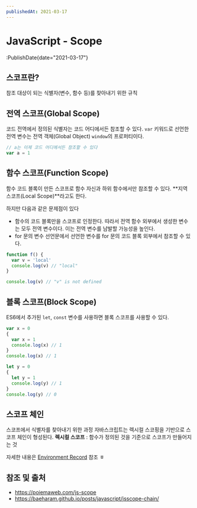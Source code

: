 ```yaml
---
publishedAt: 2021-03-17
---
```


# JavaScript - Scope

:PublishDate{date="2021-03-17"}

## 스코프란?

참조 대상이 되는 식별자(변수, 함수 등)를 찾아내기 위한 규칙

## 전역 스코프(Global Scope)

코드 전역에서 정의된 식별자는 코드 어디에서든 참조할 수 있다.
`var` 키워드로 선언한 전역 변수는 전역 객체(Global Object) `window`의 프로퍼티이다.

```javascript
// a는 이제 코드 어디에서든 참조할 수 있다
var a = 1
```

## 함수 스코프(Function Scope)

함수 코드 블록이 만든 스코프로 함수 자신과 하위 함수에서만 참조할 수 있다.
**지역 스코프(Local Scope)**라고도 한다.

하지만 다음과 같은 문제점이 있다

- 함수의 코드 블록만을 스코프로 인정한다. 따라서 전역 함수 외부에서 생성한 변수는 모두 전역 변수이다. 이는 전역 변수를 남발할 가능성을 높인다.
- for 문의 변수 선언문에서 선언한 변수를 for 문의 코드 블록 외부에서 참조할 수 있다.

```js
function f() {
  var v = 'local'
  console.log(v) // "local"
}

console.log(v) // "v" is not defined
```

## 블록 스코프(Block Scope)

ES6에서 추가된 `let`, `const` 변수를 사용하면 블록 스코프를 사용할 수 있다.

```js
var x = 0
{
  var x = 1
  console.log(x) // 1
}
console.log(x) // 1

let y = 0
{
  let y = 1
  console.log(y) // 1
}
console.log(y) // 0
```

## 스코프 체인

스코프에서 식별자를 찾아내기 위한 과정
자바스크립트는 렉시컬 스코핑을 기반으로 스코프 체인이 형성된다.
**렉시컬 스코프** : 함수가 정의된 것을 기준으로 스코프가 만들어지는 것

자세한 내용은 [Environment Record](/blog/023-environment-record) 참조 ㅎ

## 참조 및 출처

- https://poiemaweb.com/js-scope
- https://baeharam.github.io/posts/javascript/jsscope-chain/
